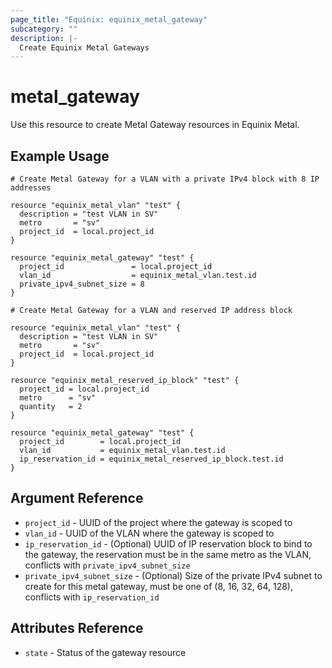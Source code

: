 ```yaml
---
page_title: "Equinix: equinix_metal_gateway"
subcategory: ""
description: |-
  Create Equinix Metal Gateways
---
```


# metal\_gateway

Use this resource to create Metal Gateway resources in Equinix Metal.

## Example Usage

```hcl
# Create Metal Gateway for a VLAN with a private IPv4 block with 8 IP addresses

resource "equinix_metal_vlan" "test" {
  description = "test VLAN in SV"
  metro       = "sv"
  project_id  = local.project_id
}

resource "equinix_metal_gateway" "test" {
  project_id               = local.project_id
  vlan_id                  = equinix_metal_vlan.test.id
  private_ipv4_subnet_size = 8
}
```

```hcl
# Create Metal Gateway for a VLAN and reserved IP address block

resource "equinix_metal_vlan" "test" {
  description = "test VLAN in SV"
  metro       = "sv"
  project_id  = local.project_id
}

resource "equinix_metal_reserved_ip_block" "test" {
  project_id = local.project_id
  metro      = "sv"
  quantity   = 2
}

resource "equinix_metal_gateway" "test" {
  project_id        = local.project_id
  vlan_id           = equinix_metal_vlan.test.id
  ip_reservation_id = equinix_metal_reserved_ip_block.test.id
}
```

## Argument Reference

* `project_id` - UUID of the project where the gateway is scoped to
* `vlan_id` - UUID of the VLAN where the gateway is scoped to
* `ip_reservation_id` - (Optional) UUID of IP reservation block to bind to the gateway, the reservation must be in the same metro as the VLAN, conflicts with `private_ipv4_subnet_size`
* `private_ipv4_subnet_size` - (Optional) Size of the private IPv4 subnet to create for this metal gateway, must be one of (8, 16, 32, 64, 128), conflicts with `ip_reservation_id`

## Attributes Reference

* `state` - Status of the gateway resource
